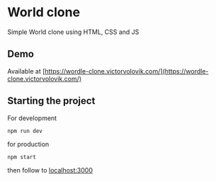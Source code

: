 # World clone

Simple World clone using HTML, CSS and JS

## Demo

Available at [https://wordle-clone.victorvolovik.com/](https://wordle-clone.victorvolovik.com/)

## Starting the project

For development

```
npm run dev
```

for production

```
npm start
```

then follow to [localhost:3000](http://localhost:3000)
